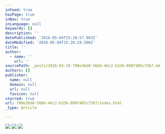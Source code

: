 ```yaml
---
inFeed: true
hasPage: true
inNav: true
inLanguage: null
keywords: []
description: ''
datePublished: '2016-05-04T15:28:57.963Z'
dateModified: '2016-05-04T15:28:19.506Z'
title: ''
author:
  - name: ''
    url: ''
sourcePath: _posts/2016-03-29-798e3bd8-56b6-4bc2-b336-8907485c73b7.md
authors: []
publisher:
  name: null
  domain: null
  url: null
  favicon: null
starred: true
url: 798e3bd8-56b6-4bc2-b336-8907485c73b7/index.html
_type: Article

---
```

![](https://s3-us-west-2.amazonaws.com/the-grid-img/p/04ead266d85fb1540d62182f41e7d83692275ae0.png)
![](https://the-grid-user-content.s3-us-west-2.amazonaws.com/b436ffae-208a-45f8-9e9a-b5c62bfb3e52.png)
![](https://the-grid-user-content.s3-us-west-2.amazonaws.com/8400bc7b-795a-43ed-85fa-46f896a74139.png)
